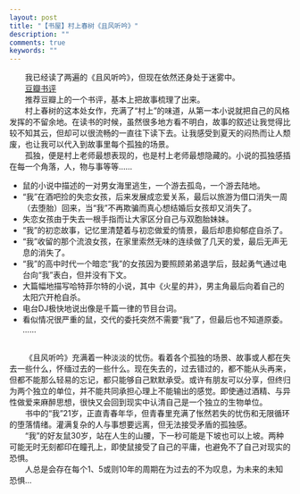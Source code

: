 ```yaml
---
layout: post
title: "【书屋】村上春树《且风听吟》"
description: ""
comments: true
keywords: ""
---
```

        
&emsp;&emsp;我已经读了两遍的《且风听吟》，但现在依然还身处于迷雾中。
<br>
&emsp;&emsp;[豆瓣书评](https://www.douban.com/review/7865612/?dt_dapp=1)
<br>
 &emsp;&emsp;推荐豆瓣上的一个书评，基本上把故事梳理了出来。
 <br>
&emsp;&emsp;村上春树的这本处女作，充满了“村上”的味道，从第一本小说就把自己的风格发挥的不留余地。在读书的时候，虽然很多地方看不明白，故事的叙述让我觉得比较不知其云，但却可以很流畅的一直往下读下去。让我感受到夏天的闷热而让人颓废，也让我可以代入到故事里每个孤独的场景。
<br>
&emsp;&emsp;孤独，便是村上老师最想表现的，也是村上老师最想隐藏的。小说的孤独感插在每一个角落，人，物与事等等……
<br>

- 鼠的小说中描述的一对男女海里逃生，一个游去孤岛，一个游去陆地。
- “我”在酒吧捡的失恋女孩，后来发展成恋爱关系，最后以旅游为借口消失一周（去堕胎）回来，当“我”不再欺骗而真心想结婚后女孩却又消失了。
- 失恋女孩由于失去一根手指而让大家区分自己与双胞胎妹妹。
- “我”的初恋故事，记忆里清楚着与初恋做爱的情景，最后却患抑郁症自杀了。
- “我”收留的那个流浪女孩，在家里索然无味的连续做了几天的爱，最后无声无息的消失了。
- “我”的高中时代一个暗恋“我”的女孩因为要照顾弟弟退学后，鼓起勇气通过电台向“我”表白，但并没有下文。
- 大篇幅地描写哈特菲尔特的小说，其中《火星的井》，男主角最后向着自己的太阳穴开枪自杀。
- 电台DJ极快地说出像是千篇一律的节目台词。
- 看似情况很严重的鼠，交代的委托突然不需要“我”了，但最后也不知道原委。
......

<br>
&emsp;&emsp;《且风听吟》充满着一种淡淡的忧伤。看着各个孤独的场景、故事或人都在失去一些什么，怀缅过去的一些什么。现在失去的，过去错过的，都不能从头再来，但都不能那么轻易的忘记，都只能够自己默默承受。或许有朋友可以分享，但终归为两个独立的单位，并不能共同承担心理上不能输出的感觉。即使通过酒精、与异性做爱来麻醉思想，很快又会回到现实中认清自己是一个独立的生物单位。
<br>
&emsp;&emsp;书中的“我”21岁，正直青春年华，但青春里充满了怅然若失的忧伤和无限循环的堕落情绪。灌满复杂的人与事想要远离，但无法接受矛盾的孤独感。
<br>
&emsp;&emsp;“我”的好友鼠30岁，站在人生的山腰，下一秒可能是下坡也可以上坡。两种可能无时无刻都印在瞳孔上，即使鼠接受了自己的平庸，也避免不了自己对现实的恐惧。
<br>
&emsp;&emsp;人总是会存在每个1、5或则10年的周期在为过去的不为叹息，为未来的未知恐惧...

